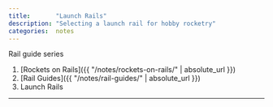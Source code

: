 ```yaml
---
title:       "Launch Rails"
description: "Selecting a launch rail for hobby rocketry"
categories:  notes
---
```


Rail guide series

1. [Rockets on Rails]({{ "/notes/rockets-on-rails/" | absolute_url }})
2. [Rail Guides]({{ "/notes/rail-guides/" | absolute_url }})
3. Launch Rails

---

